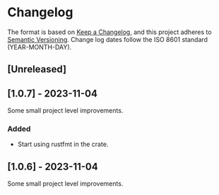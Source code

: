 # Changelog
The format is based on [Keep a Changelog](https://keepachangelog.com/en/1.0.0/),
and this project adheres to [Semantic Versioning](https://semver.org/spec/v2.0.0.html).
Change log dates follow the ISO 8601 standard (YEAR-MONTH-DAY).

## [Unreleased]

## [1.0.7] - 2023-11-04
Some small project level improvements.

### Added
- Start using rustfmt in the crate.

## [1.0.6] - 2023-11-04
Some small project level improvements.
